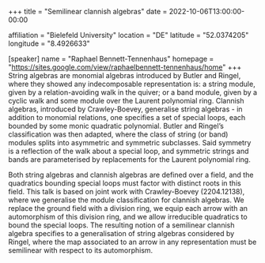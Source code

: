 +++
title = "Semilinear clannish algebras"
date = 2022-10-06T13:00:00-00:00

affiliation = "Bielefeld University"
location = "DE"
latitude = "52.0374205"
longitude = "8.4926633"

[speaker]
  name = "Raphael Bennett-Tennenhaus"
  homepage = "https://sites.google.com/view/raphaelbennett-tennenhaus/home"
+++
String algebras are monomial algebras introduced by Butler and Ringel, where they showed any indecomposable representation is: a string module, given by a relation-avoiding walk in the quiver; or a band module, given by a cyclic walk and some module over the Laurent polynomial ring. Clannish algebras, introduced by Crawley-Boevey, generalise string algebras - in addition to monomial relations, one specifies a set of special loops, each bounded by some monic quadratic polynomial. Butler and Ringel’s classification was then adapted, where the class of string (or band) modules splits into asymmetric and symmetric subclasses. Said symmetry is a reflection of the walk about a special loop, and symmetric strings and bands are parameterised by replacements for the Laurent polynomial ring.

Both string algebras and clannish algebras are defined over a field, and the quadratics bounding special loops must factor with distinct roots in this field. This talk is based on joint work with Crawley-Boevey (2204.12138), where we generalise the module classification for clannish algebras. We replace the ground field with a division ring, we equip each arrow with an automorphism of this division ring, and we allow irreducible quadratics to bound the special loops. The resulting notion of a semilinear clannish algebra specifies to a generalisation of string algebras considered by Ringel, where the map associated to an arrow in any representation must be semilinear with respect to its automorphism.